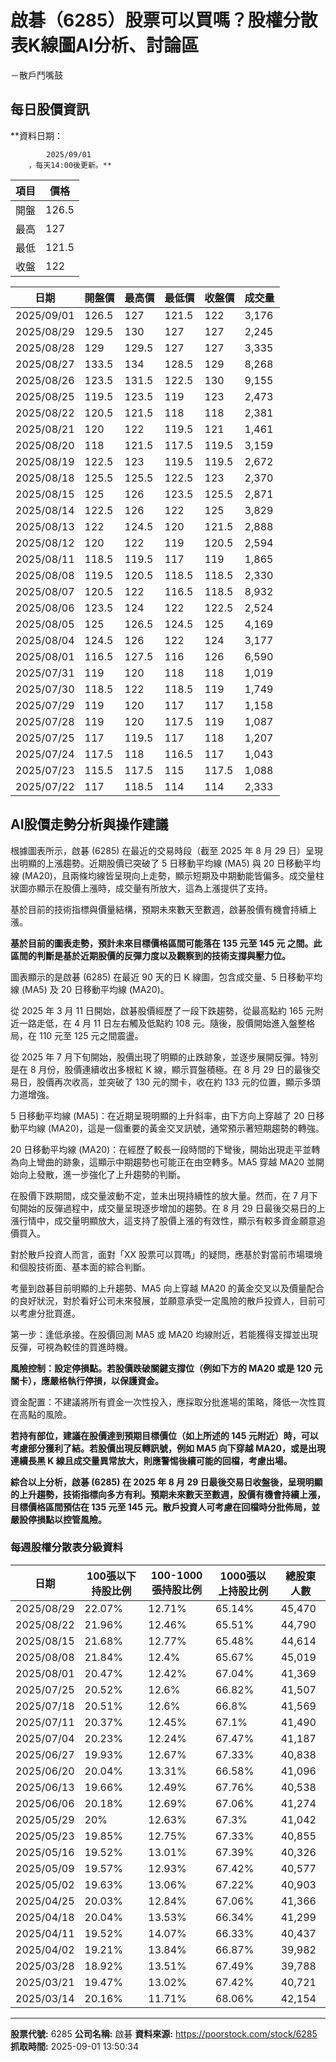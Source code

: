 # 啟碁（6285）股票可以買嗎？股權分散表K線圖AI分析、討論區
－散戶鬥嘴鼓

## 每日股價資訊

**資料日期：
        
            2025/09/01
        ，每天14:00後更新。**

| 項目 | 價格 |
|------|------|
| 開盤 | 126.5 |
| 最高 | 127 |
| 最低 | 121.5 |
| 收盤 | 122 |

| 日期 | 開盤價 | 最高價 | 最低價 | 收盤價 | 成交量 |
|------|--------|--------|--------|--------|--------|
| 2025/09/01 | 126.5 | 127 | 121.5 | 122 | 3,176 |
| 2025/08/29 | 129.5 | 130 | 127 | 127 | 2,245 |
| 2025/08/28 | 129 | 129.5 | 127 | 127 | 3,335 |
| 2025/08/27 | 133.5 | 134 | 128.5 | 129 | 8,268 |
| 2025/08/26 | 123.5 | 131.5 | 122.5 | 130 | 9,155 |
| 2025/08/25 | 119.5 | 123.5 | 119 | 123 | 2,473 |
| 2025/08/22 | 120.5 | 121.5 | 118 | 118 | 2,381 |
| 2025/08/21 | 120 | 122 | 119.5 | 121 | 1,461 |
| 2025/08/20 | 118 | 121.5 | 117.5 | 119.5 | 3,159 |
| 2025/08/19 | 122.5 | 123 | 119.5 | 119.5 | 2,672 |
| 2025/08/18 | 125.5 | 125.5 | 122.5 | 123 | 2,370 |
| 2025/08/15 | 125 | 126 | 123.5 | 125.5 | 2,871 |
| 2025/08/14 | 122.5 | 126 | 122 | 125 | 3,829 |
| 2025/08/13 | 122 | 124.5 | 120 | 121.5 | 2,888 |
| 2025/08/12 | 120 | 122 | 119 | 120.5 | 2,594 |
| 2025/08/11 | 118.5 | 119.5 | 117 | 119 | 1,865 |
| 2025/08/08 | 119.5 | 120.5 | 118.5 | 118.5 | 2,330 |
| 2025/08/07 | 120.5 | 122 | 116.5 | 118.5 | 8,932 |
| 2025/08/06 | 123.5 | 124 | 122 | 122.5 | 2,524 |
| 2025/08/05 | 125 | 126.5 | 124.5 | 125 | 4,169 |
| 2025/08/04 | 124.5 | 126 | 122 | 124 | 3,177 |
| 2025/08/01 | 116.5 | 127.5 | 116 | 126 | 6,590 |
| 2025/07/31 | 119 | 120 | 118 | 118 | 1,019 |
| 2025/07/30 | 118.5 | 122 | 118.5 | 119 | 1,749 |
| 2025/07/29 | 119 | 120 | 117 | 117 | 1,158 |
| 2025/07/28 | 119 | 120 | 117.5 | 119 | 1,087 |
| 2025/07/25 | 117 | 119.5 | 117 | 118 | 1,207 |
| 2025/07/24 | 117.5 | 118 | 116.5 | 117 | 1,043 |
| 2025/07/23 | 115.5 | 117.5 | 115 | 117.5 | 1,088 |
| 2025/07/22 | 117 | 118.5 | 114 | 114 | 2,333 |

## AI股價走勢分析與操作建議

根據圖表所示，啟碁 (6285) 在最近的交易時段（截至 2025 年 8 月 29 日）呈現出明顯的上漲趨勢。近期股價已突破了 5 日移動平均線 (MA5) 與 20 日移動平均線 (MA20)，且兩條均線皆呈現向上走勢，顯示短期及中期動能皆偏多。成交量柱狀圖亦顯示在股價上漲時，成交量有所放大，這為上漲提供了支持。

基於目前的技術指標與價量結構，預期未來數天至數週，啟碁股價有機會持續上漲。

**基於目前的圖表走勢，預計未來目標價格區間可能落在 **135 元至 145 元** 之間。此區間的判斷是基於近期股價的反彈力度以及觀察到的技術支撐與壓力位。**

圖表顯示的是啟碁 (6285) 在最近 90 天的日 K 線圖，包含成交量、5 日移動平均線 (MA5) 及 20 日移動平均線 (MA20)。

從 2025 年 3 月 11 日開始，啟碁股價經歷了一段下跌趨勢，從最高點約 165 元附近一路走低，在 4 月 11 日左右觸及低點約 108 元。隨後，股價開始進入盤整格局，在 110 元至 125 元之間震盪。

從 2025 年 7 月下旬開始，股價出現了明顯的止跌跡象，並逐步展開反彈。特別是在 8 月份，股價連續收出多根紅 K 線，顯示買盤積極。在 8 月 29 日的最後交易日，股價再次收高，並突破了 130 元的關卡，收在約 133 元的位置，顯示多頭力道增強。

5 日移動平均線 (MA5)：在近期呈現明顯的上升斜率，由下方向上穿越了 20 日移動平均線 (MA20)，這是一個重要的黃金交叉訊號，通常預示著短期趨勢的轉強。

20 日移動平均線 (MA20)：在經歷了較長一段時間的下彎後，開始出現走平並轉為向上彎曲的跡象，這顯示中期趨勢也可能正在由空轉多。MA5 穿越 MA20 並開始向上發散，進一步強化了上升趨勢的判斷。

在股價下跌期間，成交量波動不定，並未出現持續性的放大量。然而，在 7 月下旬開始的反彈過程中，成交量呈現逐步增加的趨勢。在 8 月 29 日最後交易日的上漲行情中，成交量明顯放大，這支持了股價上漲的有效性，顯示有較多資金願意追價買入。

對於散戶投資人而言，面對「XX 股票可以買嗎」的疑問，應基於對當前市場環境和個股技術面、基本面的綜合判斷。

考量到啟碁目前明顯的上升趨勢、MA5 向上穿越 MA20 的黃金交叉以及價量配合的良好狀況，對於看好公司未來發展，並願意承受一定風險的散戶投資人，目前可以考慮分批買進。

第一步：逢低承接。在股價回測 MA5 或 MA20 均線附近，若能獲得支撐並出現反彈，可視為較佳的買進時機。

**風險控制：設定停損點。若股價跌破關鍵支撐位（例如下方的 MA20 或是 120 元關卡），應嚴格執行停損，以保護資金。**

資金配置：不建議將所有資金一次性投入，應採取分批進場的策略，降低一次性買在高點的風險。

**若持有部位，建議在股價達到預期目標價位（如上所述的 145 元附近）時，可以考慮部分獲利了結。若股價出現反轉訊號，例如 MA5 向下穿越 MA20，或是出現連續長黑 K 線且成交量異常放大，則應警惕後續可能的回檔，考慮出場。**

**綜合以上分析，啟碁 (6285) 在 2025 年 8 月 29 日最後交易日收盤後，呈現明顯的上升趨勢，技術指標向多方有利。預期未來數天至數週，股價有機會持續上漲，目標價格區間預估在 135 元至 145 元。散戶投資人可考慮在回檔時分批佈局，並嚴設停損點以控管風險。**

### 每週股權分散表分級資料

| 日期 | 100張以下持股比例 | 100-1000張持股比例 | 1000張以上持股比例 | 總股東人數 |
|------|-------------------|--------------------|--------------------|----------|
| 2025/08/29 | 22.07% | 12.71% | 65.14% | 45,470 |
| 2025/08/22 | 21.96% | 12.46% | 65.51% | 44,790 |
| 2025/08/15 | 21.68% | 12.77% | 65.48% | 44,614 |
| 2025/08/08 | 21.84% | 12.4% | 65.67% | 45,019 |
| 2025/08/01 | 20.47% | 12.42% | 67.04% | 41,369 |
| 2025/07/25 | 20.52% | 12.6% | 66.82% | 41,507 |
| 2025/07/18 | 20.51% | 12.6% | 66.8% | 41,569 |
| 2025/07/11 | 20.37% | 12.45% | 67.1% | 41,490 |
| 2025/07/04 | 20.23% | 12.24% | 67.47% | 41,187 |
| 2025/06/27 | 19.93% | 12.67% | 67.33% | 40,838 |
| 2025/06/20 | 20.04% | 13.31% | 66.58% | 41,096 |
| 2025/06/13 | 19.66% | 12.49% | 67.76% | 40,538 |
| 2025/06/06 | 20.18% | 12.69% | 67.06% | 41,274 |
| 2025/05/29 | 20% | 12.63% | 67.3% | 41,042 |
| 2025/05/23 | 19.85% | 12.75% | 67.33% | 40,855 |
| 2025/05/16 | 19.52% | 13.01% | 67.39% | 40,326 |
| 2025/05/09 | 19.57% | 12.93% | 67.42% | 40,577 |
| 2025/05/02 | 19.63% | 13.06% | 67.22% | 40,903 |
| 2025/04/25 | 20.03% | 12.84% | 67.06% | 41,366 |
| 2025/04/18 | 20.04% | 13.53% | 66.34% | 41,299 |
| 2025/04/11 | 19.52% | 14.07% | 66.33% | 40,437 |
| 2025/04/02 | 19.21% | 13.84% | 66.87% | 39,982 |
| 2025/03/28 | 18.92% | 13.51% | 67.49% | 39,788 |
| 2025/03/21 | 19.47% | 13.02% | 67.42% | 40,721 |
| 2025/03/14 | 20.16% | 11.71% | 68.06% | 42,154 |

---

**股票代號:** 6285
**公司名稱:** 啟碁
**資料來源:** https://poorstock.com/stock/6285
**抓取時間:** 2025-09-01 13:50:34